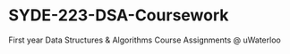 # SYDE-223-DSA-Coursework
First year Data Structures &amp; Algorithms Course Assignments @ uWaterloo
